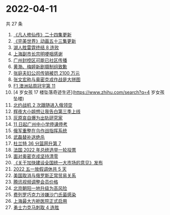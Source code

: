 # 2022-04-11

共 27 条

<!-- BEGIN ZHIHUSEARCH -->
<!-- 最后更新时间 Mon Apr 11 2022 11:39:48 GMT+0800 (China Standard Time) -->
1. [《凡人修仙传》二十四集更新](https://www.zhihu.com/search?q=凡人修仙传之魔道争锋二十四集)
1. [《完美世界》动画五十三集更新](https://www.zhihu.com/search?q=完美世界动画53集)
1. [湖人胜雷霆终结 8 连败](https://www.zhihu.com/search?q=湖人)
1. [上海副市长宗明哽咽感谢](https://www.zhihu.com/search?q=上海疫情防控)
1. [广州封控区可能已社区传播](https://www.zhihu.com/search?q=广州疫情)
1. [黄渤、梅婷新剧摄制组致歉](https://www.zhihu.com/search?q=黄渤小区拍戏遭驱赶)
1. [张庭夫妇公司传销被罚 2100 万元](https://www.zhihu.com/search?q=张庭夫妇公司)
1. [张文宏称与奥密克戎作战是大拼图](https://www.zhihu.com/search?q=张文宏发文)
1. [F1 澳洲站周冠宇第 11](https://www.zhihu.com/search?q=周冠宇)
1. [4 岁女孩 17 楼坠落奇迹生还](https://www.zhihu.com/search?q=4 岁女孩坠楼)
1. [北约战机 2 次跟随进入俄领空](https://www.zhihu.com/search?q=北约战机)
1. [辉夜大小姐想让我告白第三季上线](https://www.zhihu.com/search?q=辉夜大小姐第三季第一集)
1. [灰原哀自爆为出轨研究家](https://www.zhihu.com/search?q=灰原哀出轨研究家)
1. [11 日起广州中小学停课停考](https://www.zhihu.com/search?q=广州疫情)
1. [俄军重整在乌作战指挥系统](https://www.zhihu.com/search?q=俄乌局势)
1. [武磊替补送绝杀](https://www.zhihu.com/search?q=武磊)
1. [杜兰特 36 分篮网升第 7](https://www.zhihu.com/search?q=篮网)
1. [法国 2022 年总统选举一轮投票](https://www.zhihu.com/search?q=法国总统选举)
1. [面对奥密克戎坚持清零](https://www.zhihu.com/search?q=奥密克戎)
1. [《关于加快建设全国统一大市场的意见》发布](https://www.zhihu.com/search?q=中共中央)
1. [2022 五一放假调休共 5 天](https://www.zhihu.com/search?q=五一)
1. [美国取消与俄罗斯正常贸易关系](https://www.zhihu.com/search?q=拜登)
1. [腾讯视频调整会员价格](https://www.zhihu.com/search?q=腾讯视频会员价格)
1. [北京朝阳一地升级为高风险](https://www.zhihu.com/search?q=北京高风险)
1. [费列罗巧克力涉嫌沙门氏菌感染](https://www.zhihu.com/search?q=费列罗)
1. [上海最大方舱医院正式启用](https://www.zhihu.com/search?q=方舱医院)
1. [勇士力克马刺取 4 连胜](https://www.zhihu.com/search?q=勇士)
<!-- END ZHIHUSEARCH -->
